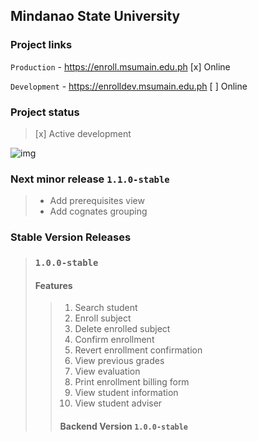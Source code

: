 ## Mindanao State University

### Project links
 `Production` - https://enroll.msumain.edu.ph
  [x]  Online

`Development` - https://enrolldev.msumain.edu.ph
 [ ]  Online

### Project status
> [x]  Active development

![img](https://media.giphy.com/media/JuFwy0zPzd6jC/giphy.gif)

### Next minor release `1.1.0-stable`
>  - Add prerequisites view <br />
>  - Add cognates grouping

### Stable Version Releases
> ### `1.0.0-stable` <br/>
> #### Features
>> 1. Search student
>> 2. Enroll subject
>> 3. Delete enrolled subject
>> 4. Confirm enrollment
>> 5. Revert enrollment confirmation
>> 6. View previous grades
>> 7. View evaluation
>> 8. Print enrollment billing form
>> 9. View student information
>> 10. View student adviser
>> #### Backend Version `1.0.0-stable` <br />
